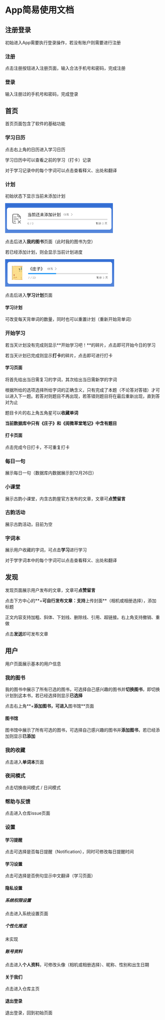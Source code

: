 # App简易使用文档

## 注册登录

初始进入App需要执行登录操作，若没有账户则需要进行注册

### 注册

点击注册按钮进入注册页面，输入合法手机号和密码，完成注册

### 登录

输入注册过的手机号和密码，完成登录

## 首页

首页页面包含了软件的基础功能

### 学习日历

点击右上角的日历进入学习日历

学习日历中可以查看之前的学习（打卡）记录

对于学习记录中的每个字词可以点击查看释义、出处和翻译

### 计划

初始状态下显示当前未添加计划

![image-20230101191007180](screenshot/image-20230101191007180.png)

点击后进入**我的图书**页面（此时我的图书为空）

若已经添加计划，则会显示当前计划进度

![image-20230101201628214](screenshot/image-20230101201628214.png)

点击后进入**学习计划**页面

#### 学习计划

可改变每天背单词的数量，同时也可以重置计划（重新开始背单词）

### 开始学习

若当天计划没有完成则显示**开始学习吧！**的碎片，点击即可开始今日的学习

若当天计划已完成则显示**打卡**的碎片，点击即可进行打卡

#### 学习页面

将首先给出当日需复习的字词，其次给出当日需新学的字词

根据所给的选项选择所给字词的正确含义，只有完成了本题（不论答对答错）才可以进入下一题。若答对则题目不再出现，若答错则题目将在最后重新出现，直到答对为止

题目卡片的右上角五角星可以**收藏单词**

**当前数据库中只有《庄子》和《阅微草堂笔记》中含有题目**

#### 打卡页面

点击完成今日打卡，不可重复打卡

### 每日一句

展示每日一句（数据库内数据展示到12月26日）

### 小课堂

展示古韵小课堂，内含古韵屋官方发布的文章，文章可**点赞留言**

### 古韵活动

展示古韵活动，目前为空

### 字词本

展示用户收藏的字词，可点击**学习**进行学习

对于学字词本中的每个字词可以点击查看释义、出处和翻译

## 发现

发现页面展示用户发布的文章，文章可**点赞留言**

点击下方中心的**+**可自行发布文章：支持**上传封面**（相机或相册选择），添加标题

正文内容支持加粗、斜体、下划线、删除线、引用、超链接。右上角支持撤销、重做

点击**发送**即可发布文章

## 用户

用户页面展示基本的用户信息

### 我的图书

我的图书中展示了所有已选的图书，可选择自己感兴趣的图书并**切换图书**，即切换计划到这本书，若已经选择则显示**已选择**

点击右上角**+**添加图书，可进入**图书馆**页面

#### 图书馆

图书馆中展示了所有可选的图书，可选择自己感兴趣的图书并**添加图书**，若已经添加则显示**已添加**

### 我的收藏

点击进入**单词本**页面

### 夜间模式

点击切换夜间模式 / 日间模式

### 帮助与反馈

点击进入仓库issue页面

### 设置

#### 学习提醒

点击可选择是否每日提醒（Notification），同时可修改每日提醒时间

#### 学习设置

点击可选择是否例句显示中文翻译（学习页面）

#### 隐私设置

##### 系统权限设置

点击进入系统设置页面

##### 个性化推送

未实现

##### 账号资料

点击进入**个人资料**，可修改头像（相机或相册选择）、昵称、性别和出生日期

#### 关于我们

点击进入仓库主页

#### 退出登录

退出登录，回到初始页面

